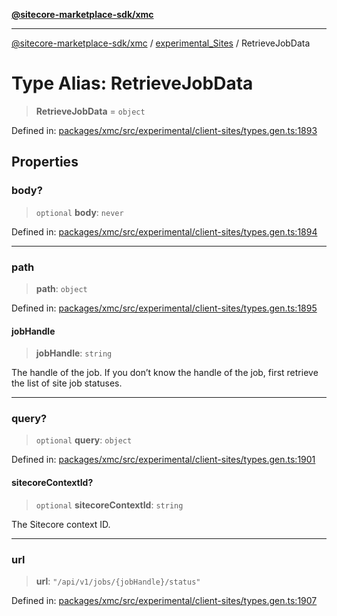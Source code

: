 [**@sitecore-marketplace-sdk/xmc**](../../../../README.md)

***

[@sitecore-marketplace-sdk/xmc](../../../../README.md) / [experimental\_Sites](../README.md) / RetrieveJobData

# Type Alias: RetrieveJobData

> **RetrieveJobData** = `object`

Defined in: [packages/xmc/src/experimental/client-sites/types.gen.ts:1893](https://github.com/Sitecore/marketplace-sdk/blob/main/packages/xmc/src/experimental/client-sites/types.gen.ts#L1893)

## Properties

### body?

> `optional` **body**: `never`

Defined in: [packages/xmc/src/experimental/client-sites/types.gen.ts:1894](https://github.com/Sitecore/marketplace-sdk/blob/main/packages/xmc/src/experimental/client-sites/types.gen.ts#L1894)

***

### path

> **path**: `object`

Defined in: [packages/xmc/src/experimental/client-sites/types.gen.ts:1895](https://github.com/Sitecore/marketplace-sdk/blob/main/packages/xmc/src/experimental/client-sites/types.gen.ts#L1895)

#### jobHandle

> **jobHandle**: `string`

The handle of the job. If you don’t know the handle of the job, first retrieve the list of site job statuses.

***

### query?

> `optional` **query**: `object`

Defined in: [packages/xmc/src/experimental/client-sites/types.gen.ts:1901](https://github.com/Sitecore/marketplace-sdk/blob/main/packages/xmc/src/experimental/client-sites/types.gen.ts#L1901)

#### sitecoreContextId?

> `optional` **sitecoreContextId**: `string`

The Sitecore context ID.

***

### url

> **url**: `"/api/v1/jobs/{jobHandle}/status"`

Defined in: [packages/xmc/src/experimental/client-sites/types.gen.ts:1907](https://github.com/Sitecore/marketplace-sdk/blob/main/packages/xmc/src/experimental/client-sites/types.gen.ts#L1907)
